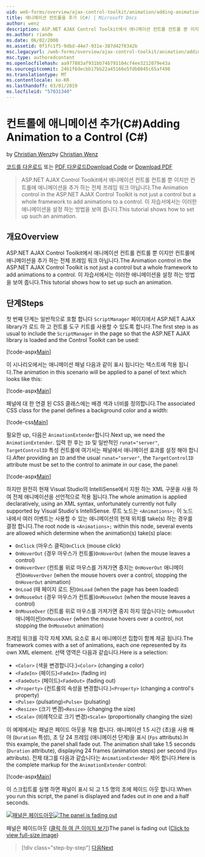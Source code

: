 ```yaml
---
uid: web-forms/overview/ajax-control-toolkit/animation/adding-animation-to-a-control-cs
title: 애니메이션 컨트롤을 추가 (C#) | Microsoft Docs
author: wenz
description: ASP.NET AJAX Control Toolkit에서 애니메이션 컨트롤 컨트롤 뿐 이지만 컨트롤에 애니메이션을 추가 하는 전체 프레임 워크 아닙니다. 이 자습서에서는 방법...
ms.author: riande
ms.date: 06/02/2008
ms.assetid: 0f1fc1f5-9dbd-44e7-931e-387d42f0342b
msc.legacyurl: /web-forms/overview/ajax-control-toolkit/animation/adding-animation-to-a-control-cs
msc.type: authoredcontent
ms.openlocfilehash: aa977883af931bb74b791104cf4ee3212079e43a
ms.sourcegitcommit: 24b1f6decbb17bb22a45166e5fdb0845c65af498
ms.translationtype: MT
ms.contentlocale: ko-KR
ms.lasthandoff: 03/01/2019
ms.locfileid: "57031340"
---
```

<a name="adding-animation-to-a-control-c"></a><span data-ttu-id="435f1-104">컨트롤에 애니메이션 추가(C#)</span><span class="sxs-lookup"><span data-stu-id="435f1-104">Adding Animation to a Control (C#)</span></span>
====================
<span data-ttu-id="435f1-105">by [Christian Wenz](https://github.com/wenz)</span><span class="sxs-lookup"><span data-stu-id="435f1-105">by [Christian Wenz](https://github.com/wenz)</span></span>

<span data-ttu-id="435f1-106">[코드를 다운로드](http://download.microsoft.com/download/f/9/a/f9a26acd-8df4-4484-8a18-199e4598f411/Animation1.cs.zip) 또는 [PDF 다운로드](http://download.microsoft.com/download/6/7/1/6718d452-ff89-4d3f-a90e-c74ec2d636a3/animation1CS.pdf)</span><span class="sxs-lookup"><span data-stu-id="435f1-106">[Download Code](http://download.microsoft.com/download/f/9/a/f9a26acd-8df4-4484-8a18-199e4598f411/Animation1.cs.zip) or [Download PDF](http://download.microsoft.com/download/6/7/1/6718d452-ff89-4d3f-a90e-c74ec2d636a3/animation1CS.pdf)</span></span>

> <span data-ttu-id="435f1-107">ASP.NET AJAX Control Toolkit에서 애니메이션 컨트롤 컨트롤 뿐 이지만 컨트롤에 애니메이션을 추가 하는 전체 프레임 워크 아닙니다.</span><span class="sxs-lookup"><span data-stu-id="435f1-107">The Animation control in the ASP.NET AJAX Control Toolkit is not just a control but a whole framework to add animations to a control.</span></span> <span data-ttu-id="435f1-108">이 자습서에서는 이러한 애니메이션을 설정 하는 방법을 보여 줍니다.</span><span class="sxs-lookup"><span data-stu-id="435f1-108">This tutorial shows how to set up such an animation.</span></span>


## <a name="overview"></a><span data-ttu-id="435f1-109">개요</span><span class="sxs-lookup"><span data-stu-id="435f1-109">Overview</span></span>

<span data-ttu-id="435f1-110">ASP.NET AJAX Control Toolkit에서 애니메이션 컨트롤 컨트롤 뿐 이지만 컨트롤에 애니메이션을 추가 하는 전체 프레임 워크 아닙니다.</span><span class="sxs-lookup"><span data-stu-id="435f1-110">The Animation control in the ASP.NET AJAX Control Toolkit is not just a control but a whole framework to add animations to a control.</span></span> <span data-ttu-id="435f1-111">이 자습서에서는 이러한 애니메이션을 설정 하는 방법을 보여 줍니다.</span><span class="sxs-lookup"><span data-stu-id="435f1-111">This tutorial shows how to set up such an animation.</span></span>

## <a name="steps"></a><span data-ttu-id="435f1-112">단계</span><span class="sxs-lookup"><span data-stu-id="435f1-112">Steps</span></span>

<span data-ttu-id="435f1-113">첫 번째 단계는 일반적으로 포함 합니다 `ScriptManager` 페이지에서 ASP.NET AJAX library가 로드 하 고 컨트롤 도구 키트를 사용할 수 있도록 합니다.</span><span class="sxs-lookup"><span data-stu-id="435f1-113">The first step is as usual to include the `ScriptManager` in the page so that the ASP.NET AJAX library is loaded and the Control Toolkit can be used:</span></span>

[!code-aspx[Main](adding-animation-to-a-control-cs/samples/sample1.aspx)]

<span data-ttu-id="435f1-114">이 시나리오에서는 애니메이션 패널 다음과 같이 표시 됩니다는 텍스트에 적용 됩니다.</span><span class="sxs-lookup"><span data-stu-id="435f1-114">The animation in this scenario will be applied to a panel of text which looks like this:</span></span>

[!code-aspx[Main](adding-animation-to-a-control-cs/samples/sample2.aspx)]

<span data-ttu-id="435f1-115">패널에 대 한 연결 된 CSS 클래스에는 배경 색과 너비를 정의합니다.</span><span class="sxs-lookup"><span data-stu-id="435f1-115">The associated CSS class for the panel defines a background color and a width:</span></span>

[!code-css[Main](adding-animation-to-a-control-cs/samples/sample3.css)]

<span data-ttu-id="435f1-116">필요한 up, 다음은 `AnimationExtender`합니다.</span><span class="sxs-lookup"><span data-stu-id="435f1-116">Next up, we need the `AnimationExtender`.</span></span> <span data-ttu-id="435f1-117">입력 한 후는 `ID` 및 일반적인 `runat="server"`, `TargetControlID` 특성 컨트롤에 여기서는 패널에서 애니메이션 효과를 설정 해야 합니다.</span><span class="sxs-lookup"><span data-stu-id="435f1-117">After providing an `ID` and the usual `runat="server"`, the `TargetControlID` attribute must be set to the control to animate in our case, the panel:</span></span>

[!code-aspx[Main](adding-animation-to-a-control-cs/samples/sample4.aspx)]

<span data-ttu-id="435f1-118">하지만 완전히 현재 Visual Studio의 IntelliSense에서 지원 하는 XML 구문을 사용 하 여 전체 애니메이션을 선언적으로 적용 됩니다.</span><span class="sxs-lookup"><span data-stu-id="435f1-118">The whole animation is applied declaratively, using an XML syntax, unfortunately currently not fully supported by Visual Studio's IntelliSense.</span></span> <span data-ttu-id="435f1-119">루트 노드는 `<Animations>;` 이 노드 내에서 여러 이벤트는 사용할 수 있는 애니메이션의 현재 위치를 take(s) 하는 경우를 결정 합니다.</span><span class="sxs-lookup"><span data-stu-id="435f1-119">The root node is `<Animations>;` within this node, several events are allowed which determine when the animation(s) take(s) place:</span></span>

- <span data-ttu-id="435f1-120">`OnClick` (마우스 클릭)</span><span class="sxs-lookup"><span data-stu-id="435f1-120">`OnClick` (mouse click)</span></span>
- <span data-ttu-id="435f1-121">`OnHoverOut` (경우 마우스가 컨트롤)</span><span class="sxs-lookup"><span data-stu-id="435f1-121">`OnHoverOut` (when the mouse leaves a control)</span></span>
- <span data-ttu-id="435f1-122">`OnHoverOver` (컨트롤 위로 마우스를 가져가면 중지는 `OnHoverOut` 애니메이션)</span><span class="sxs-lookup"><span data-stu-id="435f1-122">`OnHoverOver` (when the mouse hovers over a control, stopping the `OnHoverOut` animation)</span></span>
- <span data-ttu-id="435f1-123">`OnLoad` (때 페이지 로드 된)</span><span class="sxs-lookup"><span data-stu-id="435f1-123">`OnLoad` (when the page has been loaded)</span></span>
- <span data-ttu-id="435f1-124">`OnMouseOut` (경우 마우스가 컨트롤)</span><span class="sxs-lookup"><span data-stu-id="435f1-124">`OnMouseOut` (when the mouse leaves a control)</span></span>
- <span data-ttu-id="435f1-125">`OnMouseOver` (컨트롤 위로 마우스를 가져가면 중지 하지 않습니다는 `OnMouseOut` 애니메이션)</span><span class="sxs-lookup"><span data-stu-id="435f1-125">`OnMouseOver` (when the mouse hovers over a control, not stopping the `OnMouseOut` animation)</span></span>

<span data-ttu-id="435f1-126">프레임 워크를 각각 자체 XML 요소로 표시 애니메이션 집합이 함께 제공 됩니다.</span><span class="sxs-lookup"><span data-stu-id="435f1-126">The framework comes with a set of animations, each one represented by its own XML element.</span></span> <span data-ttu-id="435f1-127">선택 영역은 다음과 같습니다.</span><span class="sxs-lookup"><span data-stu-id="435f1-127">Here is a selection:</span></span>

- <span data-ttu-id="435f1-128">`<Color>` (색을 변경합니다.)</span><span class="sxs-lookup"><span data-stu-id="435f1-128">`<Color>` (changing a color)</span></span>
- <span data-ttu-id="435f1-129">`<FadeIn>` (페이드)</span><span class="sxs-lookup"><span data-stu-id="435f1-129">`<FadeIn>` (fading in)</span></span>
- <span data-ttu-id="435f1-130">`<FadeOut>` (페이드)</span><span class="sxs-lookup"><span data-stu-id="435f1-130">`<FadeOut>` (fading out)</span></span>
- <span data-ttu-id="435f1-131">`<Property>` (컨트롤의 속성을 변경합니다.)</span><span class="sxs-lookup"><span data-stu-id="435f1-131">`<Property>` (changing a control's property)</span></span>
- <span data-ttu-id="435f1-132">`<Pulse>` (pulsating)</span><span class="sxs-lookup"><span data-stu-id="435f1-132">`<Pulse>` (pulsating)</span></span>
- <span data-ttu-id="435f1-133">`<Resize>` (크기 변경)</span><span class="sxs-lookup"><span data-stu-id="435f1-133">`<Resize>` (changing the size)</span></span>
- <span data-ttu-id="435f1-134">`<Scale>` (비례적으로 크기 변경)</span><span class="sxs-lookup"><span data-stu-id="435f1-134">`<Scale>` (proportionally changing the size)</span></span>

<span data-ttu-id="435f1-135">이 예제에서는 패널은 페이드 아웃을 적용 합니다. 애니메이션 1.5 시간 (초)을 사용 해야 (`Duration` 특성), 초 당 24 프레임 (애니메이션 단계)을 표시 (`Fps` attributs).</span><span class="sxs-lookup"><span data-stu-id="435f1-135">In this example, the panel shall fade out. The animation shall take 1.5 seconds (`Duration` attribute), displaying 24 frames (animation steps) per second (`Fps` attributs).</span></span> <span data-ttu-id="435f1-136">전체 태그를 다음과 같습니다는 `AnimationExtender` 제어 합니다.</span><span class="sxs-lookup"><span data-stu-id="435f1-136">Here is the complete markup for the `AnimationExtender` control:</span></span>

[!code-aspx[Main](adding-animation-to-a-control-cs/samples/sample5.aspx)]

<span data-ttu-id="435f1-137">이 스크립트를 실행 하면 패널이 표시 되 고 1.5 명의 초에 페이드 아웃 합니다.</span><span class="sxs-lookup"><span data-stu-id="435f1-137">When you run this script, the panel is displayed and fades out in one and a half seconds.</span></span>


<span data-ttu-id="435f1-138">[![패널은 페이드아웃](adding-animation-to-a-control-cs/_static/image2.png)](adding-animation-to-a-control-cs/_static/image1.png)</span><span class="sxs-lookup"><span data-stu-id="435f1-138">[![The panel is fading out](adding-animation-to-a-control-cs/_static/image2.png)](adding-animation-to-a-control-cs/_static/image1.png)</span></span>

<span data-ttu-id="435f1-139">패널은 페이드아웃 ([클릭 하 여 큰 이미지 보기](adding-animation-to-a-control-cs/_static/image3.png))</span><span class="sxs-lookup"><span data-stu-id="435f1-139">The panel is fading out ([Click to view full-size image](adding-animation-to-a-control-cs/_static/image3.png))</span></span>

> [!div class="step-by-step"]
> [<span data-ttu-id="435f1-140">다음</span><span class="sxs-lookup"><span data-stu-id="435f1-140">Next</span></span>](executing-several-animations-at-the-same-time-cs.md)
